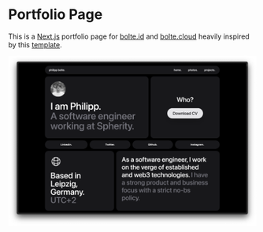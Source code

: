 # Portfolio Page

This is a [Next.js](https://nextjs.org/) portfolio page for [bolte.id](bolte.id) and [bolte.cloud](bolte.cloud) heavily inspired by this [template](https://osmic-portfolio.webflow.io/).

![](public/preview.png)
